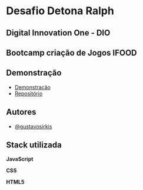 # Desafio Detona Ralph  
## Digital Innovation One - DIO

## Bootcamp criação de Jogos IFOOD

## Demonstração

- [Demonstração](https://gustavosirkis.github.io/detona-ralph-desafio-dio/)
- [Repositório](https://github.com/GustavoSirkis/detona-ralph-desafio-dio)

## Autores

- [@gustavosirkis](https://www.github.com/GustavoSirkis)
## Stack utilizada

**JavaScript**

**CSS**

**HTML5**

